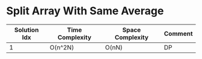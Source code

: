 # Split Array With Same Average

| Solution Idx | Time Complexity | Space Complexity | Comment |
| ------------ | --------------- | ---------------- | ------- |
| 1            | O(n^2N)         | O(nN)            | DP      |
